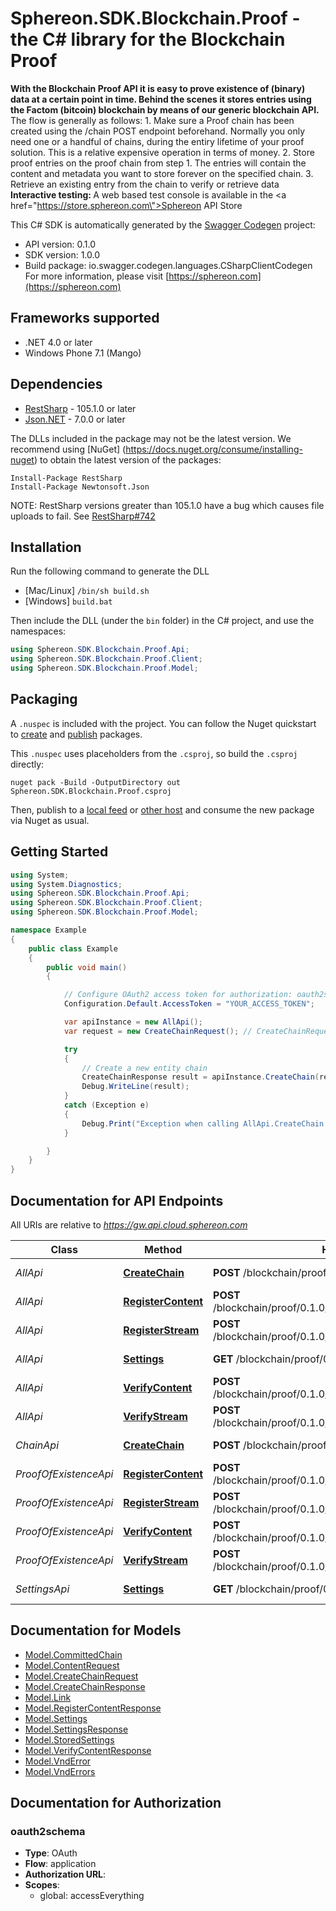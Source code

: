 # Sphereon.SDK.Blockchain.Proof - the C# library for the Blockchain Proof

<b>With the Blockchain Proof API it is easy to prove existence of (binary) data at a certain point in time. Behind the scenes it stores entries using the Factom (bitcoin) blockchain by means of our generic blockchain API.</b>    The flow is generally as follows:  1. Make sure a Proof chain has been created using the /chain POST endpoint beforehand. Normally you only need one or a handful of chains, during the entiry lifetime of your proof solution. This is a relative expensive operation in terms of money.  2. Store proof entries on the proof chain from step 1. The entries will contain the content and metadata you want to store forever on the specified chain.  3. Retrieve an existing entry from the chain to verify or retrieve data      <b>Interactive testing: </b>A web based test console is available in the <a href=\"https://store.sphereon.com\">Sphereon API Store</a>

This C# SDK is automatically generated by the [Swagger Codegen](https://github.com/swagger-api/swagger-codegen) project:

- API version: 0.1.0
- SDK version: 1.0.0
- Build package: io.swagger.codegen.languages.CSharpClientCodegen
    For more information, please visit [https://sphereon.com](https://sphereon.com)

<a name="frameworks-supported"></a>
## Frameworks supported
- .NET 4.0 or later
- Windows Phone 7.1 (Mango)

<a name="dependencies"></a>
## Dependencies
- [RestSharp](https://www.nuget.org/packages/RestSharp) - 105.1.0 or later
- [Json.NET](https://www.nuget.org/packages/Newtonsoft.Json/) - 7.0.0 or later

The DLLs included in the package may not be the latest version. We recommend using [NuGet] (https://docs.nuget.org/consume/installing-nuget) to obtain the latest version of the packages:
```
Install-Package RestSharp
Install-Package Newtonsoft.Json
```

NOTE: RestSharp versions greater than 105.1.0 have a bug which causes file uploads to fail. See [RestSharp#742](https://github.com/restsharp/RestSharp/issues/742)

<a name="installation"></a>
## Installation
Run the following command to generate the DLL
- [Mac/Linux] `/bin/sh build.sh`
- [Windows] `build.bat`

Then include the DLL (under the `bin` folder) in the C# project, and use the namespaces:
```csharp
using Sphereon.SDK.Blockchain.Proof.Api;
using Sphereon.SDK.Blockchain.Proof.Client;
using Sphereon.SDK.Blockchain.Proof.Model;
```
<a name="packaging"></a>
## Packaging

A `.nuspec` is included with the project. You can follow the Nuget quickstart to [create](https://docs.microsoft.com/en-us/nuget/quickstart/create-and-publish-a-package#create-the-package) and [publish](https://docs.microsoft.com/en-us/nuget/quickstart/create-and-publish-a-package#publish-the-package) packages.

This `.nuspec` uses placeholders from the `.csproj`, so build the `.csproj` directly:

```
nuget pack -Build -OutputDirectory out Sphereon.SDK.Blockchain.Proof.csproj
```

Then, publish to a [local feed](https://docs.microsoft.com/en-us/nuget/hosting-packages/local-feeds) or [other host](https://docs.microsoft.com/en-us/nuget/hosting-packages/overview) and consume the new package via Nuget as usual.

<a name="getting-started"></a>
## Getting Started

```csharp
using System;
using System.Diagnostics;
using Sphereon.SDK.Blockchain.Proof.Api;
using Sphereon.SDK.Blockchain.Proof.Client;
using Sphereon.SDK.Blockchain.Proof.Model;

namespace Example
{
    public class Example
    {
        public void main()
        {

            // Configure OAuth2 access token for authorization: oauth2schema
            Configuration.Default.AccessToken = "YOUR_ACCESS_TOKEN";

            var apiInstance = new AllApi();
            var request = new CreateChainRequest(); // CreateChainRequest | Create a new Proof of Existence chain using the provided entity settings

            try
            {
                // Create a new entity chain
                CreateChainResponse result = apiInstance.CreateChain(request);
                Debug.WriteLine(result);
            }
            catch (Exception e)
            {
                Debug.Print("Exception when calling AllApi.CreateChain: " + e.Message );
            }

        }
    }
}
```

<a name="documentation-for-api-endpoints"></a>
## Documentation for API Endpoints

All URIs are relative to *https://gw.api.cloud.sphereon.com*

Class | Method | HTTP request | Description
------------ | ------------- | ------------- | -------------
*AllApi* | [**CreateChain**](docs/AllApi.md#createchain) | **POST** /blockchain/proof/0.1.0/existence | Create a new entity chain
*AllApi* | [**RegisterContent**](docs/AllApi.md#registercontent) | **POST** /blockchain/proof/0.1.0/existence/{chainId}/register/content | Register content
*AllApi* | [**RegisterStream**](docs/AllApi.md#registerstream) | **POST** /blockchain/proof/0.1.0/existence/{chainId}/register/stream | Register content using a bytestream/file
*AllApi* | [**Settings**](docs/AllApi.md#settings) | **GET** /blockchain/proof/0.1.0/existence/{chainId}/settings | Get the settings for registration/verification
*AllApi* | [**VerifyContent**](docs/AllApi.md#verifycontent) | **POST** /blockchain/proof/0.1.0/existence/{chainId}/verify/content | Verify content
*AllApi* | [**VerifyStream**](docs/AllApi.md#verifystream) | **POST** /blockchain/proof/0.1.0/existence/{chainId}/verify/stream | Verify content using a bytestream/file
*ChainApi* | [**CreateChain**](docs/ChainApi.md#createchain) | **POST** /blockchain/proof/0.1.0/existence | Create a new entity chain
*ProofOfExistenceApi* | [**RegisterContent**](docs/ProofOfExistenceApi.md#registercontent) | **POST** /blockchain/proof/0.1.0/existence/{chainId}/register/content | Register content
*ProofOfExistenceApi* | [**RegisterStream**](docs/ProofOfExistenceApi.md#registerstream) | **POST** /blockchain/proof/0.1.0/existence/{chainId}/register/stream | Register content using a bytestream/file
*ProofOfExistenceApi* | [**VerifyContent**](docs/ProofOfExistenceApi.md#verifycontent) | **POST** /blockchain/proof/0.1.0/existence/{chainId}/verify/content | Verify content
*ProofOfExistenceApi* | [**VerifyStream**](docs/ProofOfExistenceApi.md#verifystream) | **POST** /blockchain/proof/0.1.0/existence/{chainId}/verify/stream | Verify content using a bytestream/file
*SettingsApi* | [**Settings**](docs/SettingsApi.md#settings) | **GET** /blockchain/proof/0.1.0/existence/{chainId}/settings | Get the settings for registration/verification


<a name="documentation-for-models"></a>
## Documentation for Models

 - [Model.CommittedChain](docs/CommittedChain.md)
 - [Model.ContentRequest](docs/ContentRequest.md)
 - [Model.CreateChainRequest](docs/CreateChainRequest.md)
 - [Model.CreateChainResponse](docs/CreateChainResponse.md)
 - [Model.Link](docs/Link.md)
 - [Model.RegisterContentResponse](docs/RegisterContentResponse.md)
 - [Model.Settings](docs/Settings.md)
 - [Model.SettingsResponse](docs/SettingsResponse.md)
 - [Model.StoredSettings](docs/StoredSettings.md)
 - [Model.VerifyContentResponse](docs/VerifyContentResponse.md)
 - [Model.VndError](docs/VndError.md)
 - [Model.VndErrors](docs/VndErrors.md)


<a name="documentation-for-authorization"></a>
## Documentation for Authorization

<a name="oauth2schema"></a>
### oauth2schema

- **Type**: OAuth
- **Flow**: application
- **Authorization URL**: 
- **Scopes**: 
  - global: accessEverything

